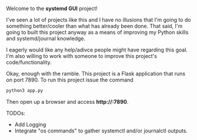 Welcome to the **systemd GUI** project!

I've seen a lot of projects like this and I have no illusions that I'm going to do something better/cooler than what has
already been done.  That said, I'm going to built this project anyway as a means of improving my Python skills and 
systemd/journal knowledge.

I eagerly would like any help/adivce people might have regarding this goal.  I'm also willing to work with someone to 
improve this project's code/functionality.

Okay, enough with the ramble.  This project is a Flask application that runs on port 7890.  To run this project issue
the command
```bash
python3 app.py
```
Then open up a browser and access **http://<ip of system>:7890**.

TODOs:
- Add Logging
- Integrate "os commands" to gather systemctl and/or journalctl outputs.